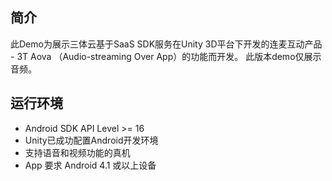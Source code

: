 ## 简介
此Demo为展示三体云基于SaaS SDK服务在Unity 3D平台下开发的连麦互动产品 -  3T Aova （Audio-streaming Over App）的功能而开发。
此版本demo仅展示音频。

## 运行环境
- Android SDK API Level >= 16
- Unity已成功配置Android开发环境
- 支持语音和视频功能的真机
- App 要求 Android 4.1 或以上设备
